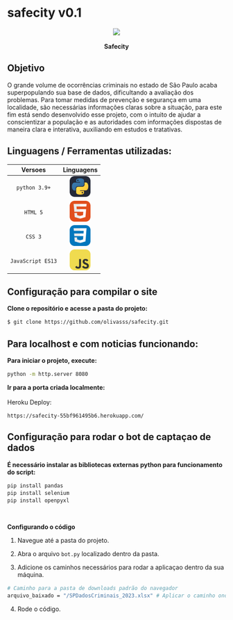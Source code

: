 # safecity v0.1
<p align="center">
<img src="https://github.com/olivasss/safecity/assets/82964223/bd74ae19-5d0e-4fee-b578-01b7442881f1" width="80">
</p>
<p align="center" width="80"><strong>Safecity</strong></p>

## Objetivo
O grande volume de ocorrências criminais no estado de São Paulo acaba superpopulando sua base de dados, dificultando a avaliação dos problemas. Para tomar medidas de prevenção e segurança em uma localidade, são necessárias informações claras sobre a situação, para este fim está sendo desenvolvido esse projeto, com o intuito de ajudar a conscientizar a população e as autoridades com informações dispostas de maneira clara e interativa, auxiliando em estudos e tratativas.

## Linguagens / Ferramentas utilizadas:

|     Versoes     |                         Linguagens                          |
| :----------------: | :---------------------------------------------------: |
|     `python 3.9+`    | <img src="https://github.com/tandpfun/skill-icons/blob/main/icons/Python-Dark.svg" width="48">  |
|     `HTML 5`    | <img src="https://github.com/tandpfun/skill-icons/raw/main/icons/HTML.svg" width="48">  |
|     `CSS 3`    | <img src="https://github.com/tandpfun/skill-icons/raw/main/icons/CSS.svg" width="48">  |
|     `JavaScript ES13`    | <img src="https://github.com/tandpfun/skill-icons/raw/main/icons/JavaScript.svg" width="48">  |

## Configuração para compilar o site

**Clone o repositório e acesse a pasta do projeto:**

```bash
$ git clone https://github.com/olivasss/safecity.git
```

## Para localhost e com noticias funcionando:

**Para iniciar o projeto, execute:**
```bash
python -m http.server 8080
```

**Ir para a porta criada localmente:**
<br><br>
Heroku Deploy:
```
https://safecity-55bf961495b6.herokuapp.com/
```

## Configuração para rodar o bot de captaçao de dados

**É necessário instalar as bibliotecas externas python para funcionamento do script:**
```bash
pip install pandas
pip install selenium
pip install openpyxl
```
<br>

**Configurando o código**

1. Navegue até a pasta do projeto.

2. Abra o arquivo `bot.py` localizado dentro da pasta.

3. Adicione os caminhos necessários para rodar a aplicaçao dentro da sua máquina.

```bash
# Caminho para a pasta de downloads padrão do navegador
arquivo_baixado = "/SPDadosCriminais_2023.xlsx" # Aplicar o caminho onde está o arquivo baixado (padrao) na máquina (exemplo: "F:/Users/xxx/Downloads/SPDadosCriminais_2023.xlsx")
```

4. Rode o código.
